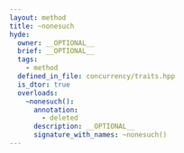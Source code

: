 ```yaml
---
layout: method
title: ~nonesuch
hyde:
  owner: __OPTIONAL__
  brief: __OPTIONAL__
  tags:
    - method
  defined_in_file: concurrency/traits.hpp
  is_dtor: true
  overloads:
    ~nonesuch():
      annotation:
        - deleted
      description: __OPTIONAL__
      signature_with_names: ~nonesuch()
---
```

